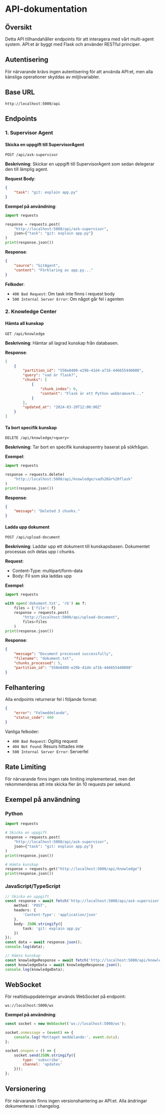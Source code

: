 # API-dokumentation

## Översikt
Detta API tillhandahåller endpoints för att interagera med vårt multi-agent system. API:et är byggt med Flask och använder RESTful principer.

## Autentisering
För närvarande krävs ingen autentisering för att använda API:et, men alla känsliga operationer skyddas av miljövariabler.

## Base URL
```
http://localhost:5000/api
```

## Endpoints

### 1. Supervisor Agent

#### Skicka en uppgift till SupervisorAgent
```
POST /api/ask-supervisor
```

**Beskrivning**: Skickar en uppgift till SupervisorAgent som sedan delegerar den till lämplig agent.

**Request Body**:
```json
{
    "task": "git: explain app.py"
}
```

**Exempel på användning**:
```python
import requests

response = requests.post(
    "http://localhost:5000/api/ask-supervisor",
    json={"task": "git: explain app.py"}
)
print(response.json())
```

**Response**:
```json
{
    "source": "GitAgent",
    "content": "Förklaring av app.py..."
}
```

**Felkoder**:
- `400 Bad Request`: Om task inte finns i request body
- `500 Internal Server Error`: Om något går fel i agenten

### 2. Knowledge Center

#### Hämta all kunskap
```
GET /api/knowledge
```

**Beskrivning**: Hämtar all lagrad kunskap från databasen.

**Response**:
```json
[
    {
        "partition_id": "550e8400-e29b-41d4-a716-446655440000",
        "query": "vad är flask?",
        "chunks": [
            {
                "chunk_index": 0,
                "content": "Flask är ett Python webbramverk..."
            }
        ],
        "updated_at": "2024-03-20T12:00:00Z"
    }
]
```

#### Ta bort specifik kunskap
```
DELETE /api/knowledge/<query>
```

**Beskrivning**: Tar bort en specifik kunskapsentry baserat på sökfrågan.

**Exempel**:
```python
import requests

response = requests.delete(
    "http://localhost:5000/api/knowledge/vad%20är%20flask"
)
print(response.json())
```

**Response**:
```json
{
    "message": "Deleted 3 chunks."
}
```

#### Ladda upp dokument
```
POST /api/upload-document
```

**Beskrivning**: Laddar upp ett dokument till kunskapsbasen. Dokumentet processas och delas upp i chunks.

**Request**:
- Content-Type: multipart/form-data
- Body: Fil som ska laddas upp

**Exempel**:
```python
import requests

with open('dokument.txt', 'rb') as f:
    files = {'file': f}
    response = requests.post(
        "http://localhost:5000/api/upload-document",
        files=files
    )
print(response.json())
```

**Response**:
```json
{
    "message": "Document processed successfully",
    "filename": "dokument.txt",
    "chunks_processed": 5,
    "partition_id": "550e8400-e29b-41d4-a716-446655440000"
}
```

## Felhantering

Alla endpoints returnerar fel i följande format:

```json
{
    "error": "Felmeddelande",
    "status_code": 400
}
```

Vanliga felkoder:
- `400 Bad Request`: Ogiltig request
- `404 Not Found`: Resurs hittades inte
- `500 Internal Server Error`: Serverfel

## Rate Limiting

För närvarande finns ingen rate limiting implementerad, men det rekommenderas att inte skicka fler än 10 requests per sekund.

## Exempel på användning

### Python
```python
import requests

# Skicka en uppgift
response = requests.post(
    "http://localhost:5000/api/ask-supervisor",
    json={"task": "git: explain app.py"}
)
print(response.json())

# Hämta kunskap
response = requests.get("http://localhost:5000/api/knowledge")
print(response.json())
```

### JavaScript/TypeScript
```typescript
// Skicka en uppgift
const response = await fetch('http://localhost:5000/api/ask-supervisor', {
    method: 'POST',
    headers: {
        'Content-Type': 'application/json'
    },
    body: JSON.stringify({
        task: 'git: explain app.py'
    })
});
const data = await response.json();
console.log(data);

// Hämta kunskap
const knowledgeResponse = await fetch('http://localhost:5000/api/knowledge');
const knowledgeData = await knowledgeResponse.json();
console.log(knowledgeData);
```

## WebSocket

För realtidsuppdateringar används WebSocket på endpoint:
```
ws://localhost:5000/ws
```

**Exempel på användning**:
```javascript
const socket = new WebSocket('ws://localhost:5000/ws');

socket.onmessage = (event) => {
    console.log('Mottaget meddelande:', event.data);
};

socket.onopen = () => {
    socket.send(JSON.stringify({
        type: 'subscribe',
        channel: 'updates'
    }));
};
```

## Versionering

För närvarande finns ingen versionshantering av API:et. Alla ändringar dokumenteras i changelog. 